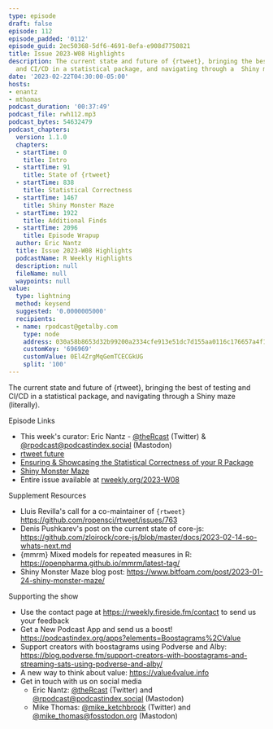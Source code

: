 ```yaml
---
type: episode
draft: false
episode: 112
episode_padded: '0112'
episode_guid: 2ec50368-5df6-4691-8efa-e908d7750821
title: Issue 2023-W08 Highlights
description: The current state and future of {rtweet}, bringing the best of testing
  and CI/CD in a statistical package, and navigating through a  Shiny maze (literally).
date: '2023-02-22T04:30:00-05:00'
hosts:
- enantz
- mthomas
podcast_duration: '00:37:49'
podcast_file: rwh112.mp3
podcast_bytes: 54632479
podcast_chapters:
  version: 1.1.0
  chapters:
  - startTime: 0
    title: Intro
  - startTime: 91
    title: State of {rtweet}
  - startTime: 838
    title: Statistical Correctness
  - startTime: 1467
    title: Shiny Monster Maze
  - startTime: 1922
    title: Additional Finds
  - startTime: 2096
    title: Episode Wrapup
  author: Eric Nantz
  title: Issue 2023-W08 Highlights
  podcastName: R Weekly Highlights
  description: null
  fileName: null
  waypoints: null
value:
  type: lightning
  method: keysend
  suggested: '0.0000005000'
  recipients:
  - name: rpodcast@getalby.com
    type: node
    address: 030a58b8653d32b99200a2334cfe913e51dc7d155aa0116c176657a4f1722677a3
    customKey: '696969'
    customValue: 0El4ZrgMqGemTCECGkUG
    split: '100'
---
```

The current state and future of {rtweet}, bringing the best of testing
and CI/CD in a statistical package, and navigating through a Shiny maze
(literally).

Episode Links

-   This week's curator: Eric Nantz -
    <a href="https://twitter.com/theRcast" rel="nofollow">@theRcast</a>
    (Twitter) & <a href="https://podcastindex.social/@rpodcast"
    rel="nofollow">@rpodcast@podcastindex.social</a> (Mastodon)
-   <a href="https://llrs.dev/post/2023/02/16/rtweet-future/"
    rel="nofollow">rtweet future</a>
-   <a
    href="https://epiverse-trace.github.io/posts/statistical-correctness/index.html"
    rel="nofollow">Ensuring &amp; Showcasing the Statistical Correctness of
    your R Package</a>
-   <a href="https://www.bitfoam.com/post/2023-01-24-shiny-monster-maze/"
    rel="nofollow">Shiny Monster Maze</a>
-   Entire issue available at
    <a href="https://rweekly.org/2023-W08.html"
    rel="nofollow">rweekly.org/2023-W08</a>

Supplement Resources

-   Lluis Revilla's call for a co-maintainer of `{rtweet}`
    <a href="https://github.com/ropensci/rtweet/issues/763"
    rel="nofollow">https://github.com/ropensci/rtweet/issues/763</a>
-   Denis Pushkarev's post on the current state of core-js: <a
    href="https://github.com/zloirock/core-js/blob/master/docs/2023-02-14-so-whats-next.md"
    rel="nofollow">https://github.com/zloirock/core-js/blob/master/docs/2023-02-14-so-whats-next.md</a>
-   {mmrm} Mixed models for repeated measures in R:
    <a href="https://openpharma.github.io/mmrm/latest-tag/"
    rel="nofollow">https://openpharma.github.io/mmrm/latest-tag/</a>
-   Shiny Monster Maze blog post:
    <a href="https://www.bitfoam.com/post/2023-01-24-shiny-monster-maze/"
    rel="nofollow">https://www.bitfoam.com/post/2023-01-24-shiny-monster-maze/</a>

Supporting the show

-   Use the contact page at
    <a href="https://rweekly.fireside.fm/contact"
    rel="nofollow">https://rweekly.fireside.fm/contact</a> to send us
    your feedback
-   Get a New Podcast App and send us a boost!
    <a href="https://podcastindex.org/apps?elements=Boostagrams%2CValue"
    rel="nofollow">https://podcastindex.org/apps?elements=Boostagrams%2CValue</a>
-   Support creators with boostagrams using Podverse and Alby: <a
    href="https://blog.podverse.fm/support-creators-with-boostagrams-and-streaming-sats-using-podverse-and-alby/"
    rel="nofollow">https://blog.podverse.fm/support-creators-with-boostagrams-and-streaming-sats-using-podverse-and-alby/</a>
-   A new way to think about value: <a href="https://value4value.info"
    rel="nofollow">https://value4value.info</a>
-   Get in touch with us on social media
    -   Eric Nantz:
        <a href="https://twitter.com/theRcast" rel="nofollow">@theRcast</a>
        (Twitter) and <a href="https://podcastindex.social/@rpodcast"
        rel="nofollow">@rpodcast@podcastindex.social</a> (Mastodon)
    -   Mike Thomas: <a href="https://twitter.com/mike_ketchbrook"
        rel="nofollow">@mike_ketchbrook</a> (Twitter) and
        <a href="https://fosstodon.org/@mike_thomas"
        rel="nofollow">@mike_thomas@fosstodon.org</a> (Mastodon)
